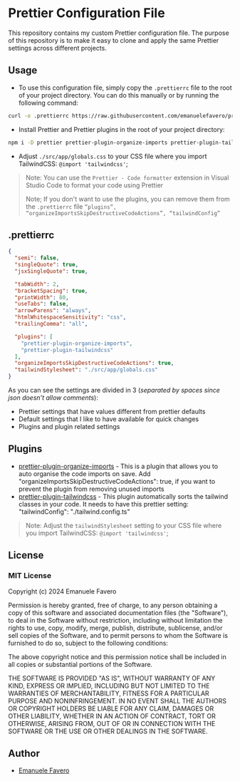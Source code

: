 # Prettier Configuration File

This repository contains my custom Prettier configuration file. The purpose of this repository is to make it easy to clone and apply the same Prettier settings across different projects.

## Usage

- To use this configuration file, simply copy the `.prettierrc` file to the root of your project directory. You can do this manually or by running the following command:

```bash
curl -o .prettierrc https://raw.githubusercontent.com/emanuelefavero/prettier/main/.prettierrc
```

- Install Prettier and Prettier plugins in the root of your project directory:

```bash
npm i -D prettier prettier-plugin-organize-imports prettier-plugin-tailwindcss
```

- Adjust `./src/app/globals.css` to your CSS file where you import TailwindCSS: `@import 'tailwindcss'`;

> Note: You can use the `Prettier - Code formatter` extension in Visual Studio Code to format your code using Prettier
>
> Note; If you don't want to use the plugins, you can remove them from the `.prettierrc` file `”plugins”, “organizeImportsSkipDestructiveCodeActions”, “tailwindConfig”`

## .prettierrc

```json
{
  "semi": false,
  "singleQuote": true,
  "jsxSingleQuote": true,

  "tabWidth": 2,
  "bracketSpacing": true,
  "printWidth": 80,
  "useTabs": false,
  "arrowParens": "always",
  "htmlWhitespaceSensitivity": "css",
  "trailingComma": "all",

  "plugins": [
    "prettier-plugin-organize-imports",
    "prettier-plugin-tailwindcss"
  ],
  "organizeImportsSkipDestructiveCodeActions": true,
  "tailwindStylesheet": "./src/app/globals.css"
}
```

As you can see the settings are divided in 3 (*separated by spaces since json doesn’t allow comments*):

- Prettier settings that have values different from prettier defaults
- Default settings that I like to have available for quick changes
- Plugins and plugin related settings

## Plugins

- [prettier-plugin-organize-imports](https://www.npmjs.com/package/prettier-plugin-organize-imports) - This is a plugin that allows you to auto organise the code imports on save. Add "organizeImportsSkipDestructiveCodeActions": true, if you want to prevent the plugin from removing unused imports
- [prettier-plugin-tailwindcss](https://www.npmjs.com/package/prettier-plugin-tailwindcss/v/0.0.0-insiders.d539a72) - This plugin automatically sorts the tailwind classes in your code. It needs to have this prettier setting: "tailwindConfig": "./tailwind.config.ts"

> Note: Adjust the `tailwindStylesheet` setting to your CSS file where you import TailwindCSS: `@import 'tailwindcss'`;

## License

### MIT License

Copyright (c) 2024 Emanuele Favero

Permission is hereby granted, free of charge, to any person obtaining a copy
of this software and associated documentation files (the "Software"), to deal
in the Software without restriction, including without limitation the rights
to use, copy, modify, merge, publish, distribute, sublicense, and/or sell
copies of the Software, and to permit persons to whom the Software is
furnished to do so, subject to the following conditions:

The above copyright notice and this permission notice shall be included in all
copies or substantial portions of the Software.

THE SOFTWARE IS PROVIDED "AS IS", WITHOUT WARRANTY OF ANY KIND, EXPRESS OR
IMPLIED, INCLUDING BUT NOT LIMITED TO THE WARRANTIES OF MERCHANTABILITY,
FITNESS FOR A PARTICULAR PURPOSE AND NONINFRINGEMENT. IN NO EVENT SHALL THE
AUTHORS OR COPYRIGHT HOLDERS BE LIABLE FOR ANY CLAIM, DAMAGES OR OTHER
LIABILITY, WHETHER IN AN ACTION OF CONTRACT, TORT OR OTHERWISE, ARISING FROM,
OUT OF OR IN CONNECTION WITH THE SOFTWARE OR THE USE OR OTHER DEALINGS IN THE
SOFTWARE.

## Author

- [Emanuele Favero](https://emanuelefavero.com)
